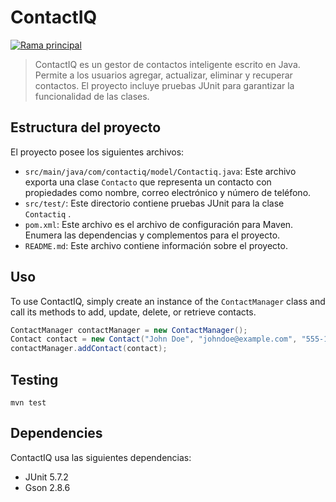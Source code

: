 # ContactIQ

[![Rama principal](https://github.com/Diego-LC/ContactIQ-POO/tree/main)](https://github.com/Diego-LC/ContactIQ-POO/tree/main)

>ContactIQ es un gestor de contactos inteligente escrito en Java. Permite a los usuarios agregar, actualizar, eliminar y recuperar contactos. El proyecto incluye pruebas JUnit para garantizar la funcionalidad de las clases.

## Estructura del proyecto

El proyecto posee los siguientes archivos:

- `src/main/java/com/contactiq/model/Contactiq.java`: Este archivo exporta una clase  `Contacto`  que representa un contacto con propiedades como nombre, correo electrónico y número de teléfono.
- `src/test/`: Este directorio contiene pruebas JUnit para la clase  `Contactiq` .
- `pom.xml`: Este archivo es el archivo de configuración para Maven. Enumera las dependencias y complementos para el proyecto.
- `README.md`: Este archivo contiene información sobre el proyecto.

## Uso

To use ContactIQ, simply create an instance of the `ContactManager` class and call its methods to add, update, delete, or retrieve contacts.

```java
ContactManager contactManager = new ContactManager();
Contact contact = new Contact("John Doe", "johndoe@example.com", "555-1234");
contactManager.addContact(contact);
```

## Testing

```
mvn test
```

## Dependencies

ContactIQ usa las siguientes dependencias:

- JUnit 5.7.2
- Gson 2.8.6 
